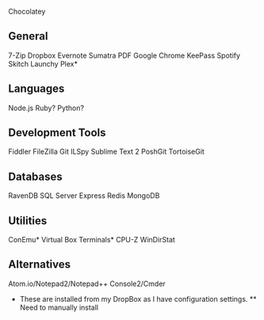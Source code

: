 Chocolatey

General
-------

7-Zip
Dropbox
Evernote
Sumatra PDF
Google Chrome
KeePass
Spotify
Skitch
Launchy
Plex*

Languages
-----------

Node.js
Ruby?
Python?

Development Tools
-----------------

Fiddler
FileZilla
Git
ILSpy
Sublime Text 2
PoshGit
TortoiseGit

Databases
---------

RavenDB
SQL Server Express
Redis
MongoDB

Utilities
---------

ConEmu*
Virtual Box
Terminals*
CPU-Z
WinDirStat

Alternatives
-----------------

Atom.io/Notepad2/Notepad++
Console2/Cmder

* These are installed from my DropBox as I have configuration settings.
** Need to manually install